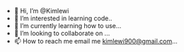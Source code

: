 - 👋 Hi, I’m @Kimlewi
- 👀 I’m interested in learning code..
- 🌱 I’m currently learning how to use...
- 💞️ I’m looking to collaborate on ...
- 📫 How to reach me email me kimlewi900@gmail.com...

<!---
Kimlewi/Kimlewi is a ✨ special ✨ repository because its `README.md` (this file) appears on your GitHub profile.
You can click the Preview link to take a look at your changes.
--->
